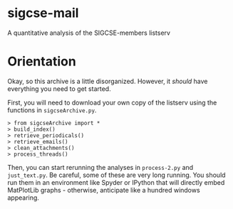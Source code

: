 # sigcse-mail
A quantitative analysis of the SIGCSE-members listserv

# Orientation
Okay, so this archive is a little disorganized. However, it *should* have everything you need to get started.

First, you will need to download your own copy of the listserv using the functions in `sigcseArchive.py`. 

    > from sigcseArchive import *
    > build_index()
    > retrieve_periodicals()
    > retrieve_emails()
    > clean_attachments()
    > process_threads()

Then, you can start rerunning the analyses in `process-2.py` and `just_text.py`. Be careful, some of these are very long running. You should run them in an environment like Spyder or IPython that will directly embed MatPlotLib graphs - otherwise, anticipate like a hundred windows appearing.
